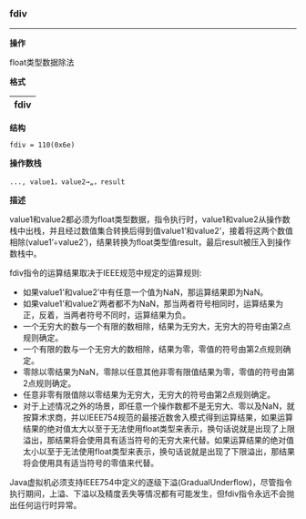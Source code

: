 ### fdiv

----

**操作**

float类型数据除法

**格式**

|fdiv|
|--------:|

**结构**
```
fdiv = 110(0x6e)
```

**操作数栈**
```
..., value1，value2→„，result
```

**描述**

value1和value2都必须为float类型数据，指令执行时，value1和value2从操作数栈中出栈，并且经过数值集合转换后得到值value1’和value2’，接着将这两个数值相除(value1’÷value2’)，结果转换为float类型值result，最后result被压入到操作数栈中。

fdiv指令的运算结果取决于IEEE规范中规定的运算规则:
* 如果value1’和value2’中有任意一个值为NaN，那运算结果即为NaN。
* 如果value1’和value2’两者都不为NaN，那当两者符号相同时，运算结果为正，反着，当两者符号不同时，运算结果为负。
* 一个无穷大的数与一个有限的数相除，结果为无穷大，无穷大的符号由第2点规则确定。
* 一个有限的数与一个无穷大的数相除，结果为零，零值的符号由第2点规则确定。
* 零除以零结果为NaN，零除以任意其他非零有限值结果为零，零值的符号由第2点规则确定。
* 任意非零有限值除以零结果为无穷大，无穷大的符号由第2点规则确定。
* 对于上述情况之外的场景，即任意一个操作数都不是无穷大、零以及NaN，就按算术求商，并以IEEE754规范的最接近数舍入模式得到运算结果，如果运算结果的绝对值太大以至于无法使用float类型来表示，换句话说就是出现了上限溢出，那结果将会使用具有适当符号的无穷大来代替。如果运算结果的绝对值太小以至于无法使用float类型来表示，换句话说就是出现了下限溢出，那结果将会使用具有适当符号的零值来代替。

Java虚拟机必须支持IEEE754中定义的逐级下溢(GradualUnderflow)，尽管指令执行期间，上溢、下溢以及精度丢失等情况都有可能发生，但fdiv指令永远不会抛出任何运行时异常。
